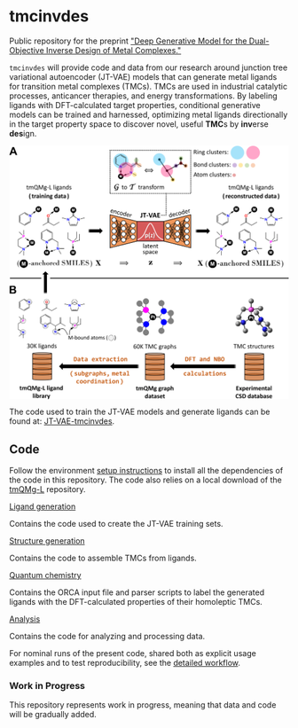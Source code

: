 # tmcinvdes

Public repository for the preprint ["Deep Generative Model for the Dual-Objective Inverse Design of Metal Complexes."](https://doi.org/10.26434/chemrxiv-2024-mzs7b)

`tmcinvdes` will provide code and data from our research around junction tree variational autoencoder (JT-VAE) models that can generate metal ligands for transition metal complexes (TMCs). TMCs are used in industrial catalytic processes, anticancer therapies, and energy transformations. By labeling ligands with DFT-calculated target properties, conditional generative models can be trained and harnessed, optimizing metal ligands directionally in the target property space to discover novel, useful **TMC**s by **inv**erse **des**ign.

<img align="center" src="concept_overview.png" alt="Inverse Design of Metal Complexes" width="800"/>

The code used to train the JT-VAE models and generate ligands can be found at: [JT-VAE-tmcinvdes](https://github.com/Strandgaard96/JT-VAE-tmcinvdes).

## Code

Follow the environment [setup instructions](/environment/README.md) to install all the dependencies of the code in this repository.
The code also relies on a local download of the [tmQMg-L](https://github.com/hkneiding/tmQMg-L.git) repository.

[Ligand generation](/tmcinvdes/ligand_generation)

Contains the code used to create the JT-VAE training sets.

[Structure generation](/tmcinvdes/structure_generation)

Contains the code to assemble TMCs from ligands.

[Quantum chemistry](/tmcinvdes/quantum_chemistry)

Contains the ORCA input file and parser scripts to label the generated ligands with the DFT-calculated properties of their homoleptic TMCs.

[Analysis](/tmcinvdes/analysis)

Contains the code for analyzing and processing data.

For nominal runs of the present code, shared both as explicit usage examples and to test reproducibility, see the [detailed workflow](DETAILS.md).

### Work in Progress

This repository represents work in progress, meaning that data and code will be gradually added.

